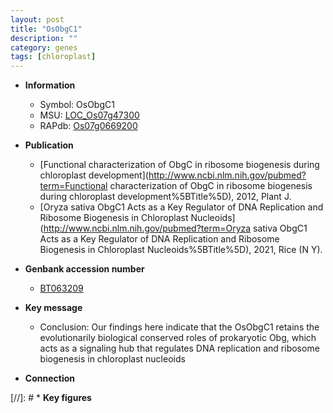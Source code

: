 ```yaml
---
layout: post
title: "OsObgC1"
description: ""
category: genes
tags: [chloroplast]
---
```


* **Information**  
    + Symbol: OsObgC1  
    + MSU: [LOC_Os07g47300](http://rice.uga.edu/cgi-bin/ORF_infopage.cgi?orf=LOC_Os07g47300)  
    + RAPdb: [Os07g0669200](https://rapdb.dna.affrc.go.jp/locus/?name=Os07g0669200)  

* **Publication**  
    + [Functional characterization of ObgC in ribosome biogenesis during chloroplast development](http://www.ncbi.nlm.nih.gov/pubmed?term=Functional characterization of ObgC in ribosome biogenesis during chloroplast development%5BTitle%5D), 2012, Plant J.
    + [Oryza sativa ObgC1 Acts as a Key Regulator of DNA Replication and Ribosome Biogenesis in Chloroplast Nucleoids](http://www.ncbi.nlm.nih.gov/pubmed?term=Oryza sativa ObgC1 Acts as a Key Regulator of DNA Replication and Ribosome Biogenesis in Chloroplast Nucleoids%5BTitle%5D), 2021, Rice (N Y).

* **Genbank accession number**  
    + [BT063209](http://www.ncbi.nlm.nih.gov/nuccore/BT063209)

* **Key message**  
    + Conclusion: Our findings here indicate that the OsObgC1 retains the evolutionarily biological conserved roles of prokaryotic Obg, which acts as a signaling hub that regulates DNA replication and ribosome biogenesis in chloroplast nucleoids

* **Connection**  

[//]: # * **Key figures**  


